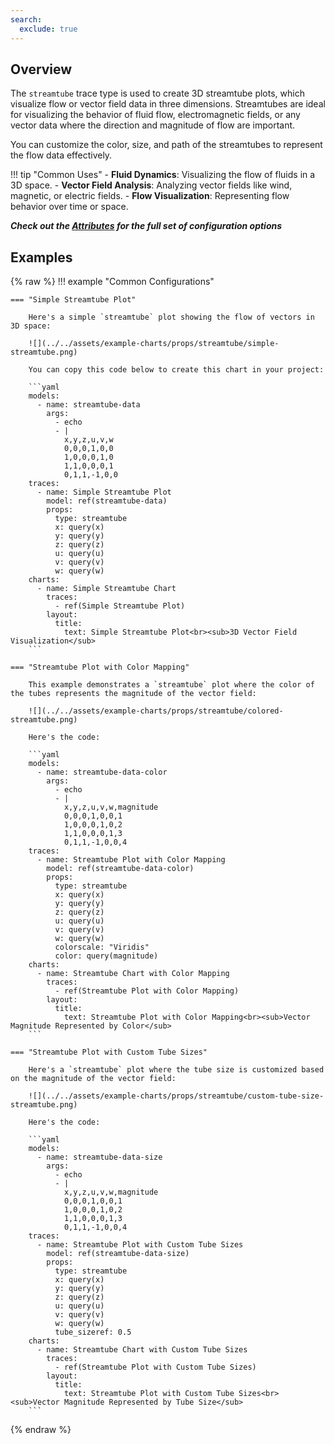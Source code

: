 ```yaml
---
search:
  exclude: true
---
```

<!--start-->
## Overview

The `streamtube` trace type is used to create 3D streamtube plots, which visualize flow or vector field data in three dimensions. Streamtubes are ideal for visualizing the behavior of fluid flow, electromagnetic fields, or any vector data where the direction and magnitude of flow are important.

You can customize the color, size, and path of the streamtubes to represent the flow data effectively.

!!! tip "Common Uses"
    - **Fluid Dynamics**: Visualizing the flow of fluids in a 3D space.
    - **Vector Field Analysis**: Analyzing vector fields like wind, magnetic, or electric fields.
    - **Flow Visualization**: Representing flow behavior over time or space.

_**Check out the [Attributes](../configuration/Trace/Props/Streamtube/#attributes) for the full set of configuration options**_

## Examples

{% raw %}
!!! example "Common Configurations"

    === "Simple Streamtube Plot"

        Here's a simple `streamtube` plot showing the flow of vectors in 3D space:

        ![](../../assets/example-charts/props/streamtube/simple-streamtube.png)

        You can copy this code below to create this chart in your project:

        ```yaml
        models:
          - name: streamtube-data
            args:
              - echo
              - |
                x,y,z,u,v,w
                0,0,0,1,0,0
                1,0,0,0,1,0
                1,1,0,0,0,1
                0,1,1,-1,0,0
        traces:
          - name: Simple Streamtube Plot
            model: ref(streamtube-data)
            props:
              type: streamtube
              x: query(x)
              y: query(y)
              z: query(z)
              u: query(u)
              v: query(v)
              w: query(w)
        charts:
          - name: Simple Streamtube Chart
            traces:
              - ref(Simple Streamtube Plot)
            layout:
              title:
                text: Simple Streamtube Plot<br><sub>3D Vector Field Visualization</sub>
        ```

    === "Streamtube Plot with Color Mapping"

        This example demonstrates a `streamtube` plot where the color of the tubes represents the magnitude of the vector field:

        ![](../../assets/example-charts/props/streamtube/colored-streamtube.png)

        Here's the code:

        ```yaml
        models:
          - name: streamtube-data-color
            args:
              - echo
              - |
                x,y,z,u,v,w,magnitude
                0,0,0,1,0,0,1
                1,0,0,0,1,0,2
                1,1,0,0,0,1,3
                0,1,1,-1,0,0,4
        traces:
          - name: Streamtube Plot with Color Mapping
            model: ref(streamtube-data-color)
            props:
              type: streamtube
              x: query(x)
              y: query(y)
              z: query(z)
              u: query(u)
              v: query(v)
              w: query(w)
              colorscale: "Viridis"
              color: query(magnitude)
        charts:
          - name: Streamtube Chart with Color Mapping
            traces:
              - ref(Streamtube Plot with Color Mapping)
            layout:
              title:
                text: Streamtube Plot with Color Mapping<br><sub>Vector Magnitude Represented by Color</sub>
        ```

    === "Streamtube Plot with Custom Tube Sizes"

        Here's a `streamtube` plot where the tube size is customized based on the magnitude of the vector field:

        ![](../../assets/example-charts/props/streamtube/custom-tube-size-streamtube.png)

        Here's the code:

        ```yaml
        models:
          - name: streamtube-data-size
            args:
              - echo
              - |
                x,y,z,u,v,w,magnitude
                0,0,0,1,0,0,1
                1,0,0,0,1,0,2
                1,1,0,0,0,1,3
                0,1,1,-1,0,0,4
        traces:
          - name: Streamtube Plot with Custom Tube Sizes
            model: ref(streamtube-data-size)
            props:
              type: streamtube
              x: query(x)
              y: query(y)
              z: query(z)
              u: query(u)
              v: query(v)
              w: query(w)
              tube_sizeref: 0.5
        charts:
          - name: Streamtube Chart with Custom Tube Sizes
            traces:
              - ref(Streamtube Plot with Custom Tube Sizes)
            layout:
              title:
                text: Streamtube Plot with Custom Tube Sizes<br><sub>Vector Magnitude Represented by Tube Size</sub>
        ```

{% endraw %}
<!--end-->